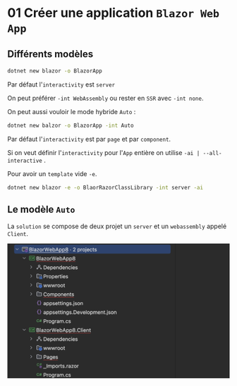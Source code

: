 # 01 Créer une application `Blazor Web App`

## Différents modèles

```bash
dotnet new blazor -o BlazorApp
```

Par défaut l'`interactivity` est `server`

On peut préférer `-int WebAssembly` ou rester en `SSR` avec `-int none`.

On peut aussi vouloir le mode hybride `Auto` :

```bash
dotnet new balzor -o BlazorApp -int Auto
```

Par défaut l'`interactivity` est par `page` et par `component`.

Si on veut définir l'`interactivity` pour l'`App` entière on utilise `-ai | --all-interactive` .

Pour avoir un `template` vide `-e`.

```bash
dotnet new blazor -e -o BlaorRazorClassLibrary -int server -ai
```



## Le modèle `Auto`

La `solution` se compose de deux projet un `server` et un `webassembly` appelé `Client`.

<img src="assets/new-blazor-web-app-solution.png" alt="new-blazor-web-app-solution" />